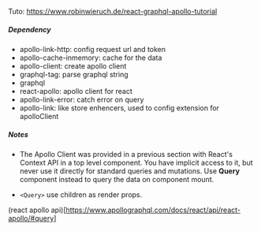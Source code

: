 Tuto: https://www.robinwieruch.de/react-graphql-apollo-tutorial

##### Dependency

- apollo-link-http: config request url and token
- apollo-cache-inmemory: cache for the data
- apollo-client: create apollo client
- graphql-tag: parse graphql string
- graphql
- react-apollo: apollo client for react
- apollo-link-error: catch error on query
- apollo-link: like store enhencers, used to config extension for apolloClient

##### Notes

- The Apollo Client was provided in a previous section with React's Context API in a top level component. You have implicit access to it, but never use it directly for standard queries and mutations. Use **Query** component instead to query the data on component mount.

- `<Query>` use children as render props.

(react apollo api)[https://www.apollographql.com/docs/react/api/react-apollo/#query]
